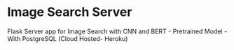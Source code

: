 # Image Search Server
 Flask Server app for Image Search with CNN and BERT - Pretrained Model -  With  PostgreSQL  (Cloud Hosted- Heroku)
